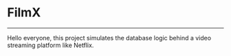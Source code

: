 # FilmX
***
Hello everyone, this project simulates the database logic behind a video streaming platform like Netflix.

